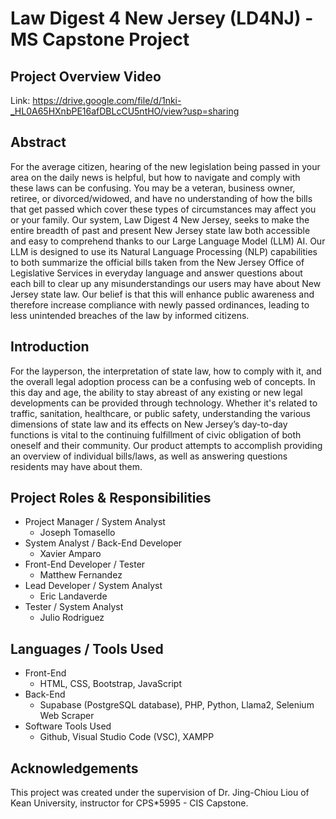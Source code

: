 # Law Digest 4 New Jersey (LD4NJ) - MS Capstone Project

## Project Overview Video
Link: https://drive.google.com/file/d/1nki-_HL0A65HXnbPE16afDBLcCU5ntHO/view?usp=sharing

## Abstract
For the average citizen, hearing of the new legislation being passed in your area on the daily news is helpful, but how to navigate and comply with these laws can be confusing. You may be a veteran, business owner, retiree, or divorced/widowed, and have no understanding of how the bills that get passed which cover these types of circumstances may affect you or your family. Our system, Law Digest 4 New Jersey, seeks to make the entire breadth of past and present New Jersey state law both accessible and easy to comprehend thanks to our Large Language Model (LLM) AI. Our LLM is designed to use its Natural Language Processing (NLP) capabilities to both summarize the official bills taken from the New Jersey Office of Legislative Services in everyday language and answer questions about each bill to clear up any misunderstandings our users may have about New Jersey state law. Our belief is that this will enhance public awareness and therefore increase compliance with newly passed ordinances, leading to less unintended breaches of the law by informed citizens.

## Introduction
For the layperson, the interpretation of state law, how to comply with it, and the overall legal adoption process can be a confusing web of concepts. In this day and age, the ability to stay abreast of any existing or new legal developments can be provided through technology. Whether it's related to traffic, sanitation, healthcare, or public safety, understanding the various dimensions of state law and its effects on New Jersey’s day-to-day functions is vital to the continuing fulfillment of civic obligation of both oneself and their community. Our product attempts to accomplish providing an overview of individual bills/laws, as well as answering questions residents may have about them.

## Project Roles & Responsibilities
- Project Manager / System Analyst
  - Joseph Tomasello
- System Analyst / Back-End Developer
  - Xavier Amparo
- Front-End Developer / Tester
  - Matthew Fernandez
- Lead Developer / System Analyst
  - Eric Landaverde
- Tester / System Analyst
  - Julio Rodriguez

## Languages / Tools Used
- Front-End
  - HTML, CSS, Bootstrap, JavaScript
- Back-End
  - Supabase (PostgreSQL database), PHP, Python, Llama2, Selenium Web Scraper
- Software Tools Used
  - Github, Visual Studio Code (VSC), XAMPP

## Acknowledgements
This project was created under the supervision of Dr. Jing-Chiou Liou of Kean University, instructor for CPS*5995 - CIS Capstone.
